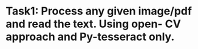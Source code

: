 # Task1: Process any given image/pdf and read the text. Using open- CV approach and Py-tesseract only.
